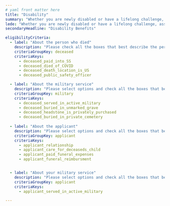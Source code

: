 ```yaml
---
# yaml front matter here
title: "Disability"
summary: "Whether you are newly disabled or have a lifelong challenge, assistance may be available, including financial help."
lede: "Whether you are newly disabled or have a lifelong challenge, assistance may be available, including financial help."
secondaryHeadline: "Disability Benefits"

eligibilityCriteria:
  - label: "About the person who died"
    description: "Please check all the boxes that best describe the person who died."
    criteriaGroupKey: deceased
    criteriaKeys:
      - deceased_paid_into_SS
      - deceased_died_of_COVID
      - deceased_death_location_is_US
      - deceased_public_safety_officer

  - label: "About the military service"
    description: "Please select options and check all the boxes that best describe the person who died."
    criteriaGroupKey: military
    criteriaKeys:
      - deceased_served_in_active_military
      - deceased_buried_in_unmarked_grave
      - deceased_headstone_is_privately_purchased
      - deceased_buried_in_private_cemetery
 
  - label: "About the applicant"
    description: "Please select options and check all the boxes that best describe you (the person who will be applying for benefits)."
    criteriaGroupKey: applicant
    criteriaKeys:
      - applicant_relationship
      - applicant_care_for_deceaseds_child
      - applicant_paid_funeral_expenses
      - applicant_funeral_reimbursment


  - label: "About your military service"
    description: "Please select options and check all the boxes that best describe you (the person who will be applying for benefits)."
    criteriaGroupKey: applicant
    criteriaKeys:
      - applicant_served_in_active_military

---
```

